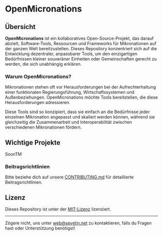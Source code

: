 # OpenMicronations

## Übersicht

**OpenMicronations** ist ein kollaboratives Open-Source-Projekt, das darauf abzielt, Software-Tools, Ressourcen und Frameworks für Mikronationen auf der ganzen Welt bereitzustellen. Dieses Repository konzentriert sich auf die Entwicklung dezentraler, anpassbarer Tools, um den einzigartigen Bedürfnissen kleiner souveräner Einheiten oder Gemeinschaften gerecht zu werden, die sich unabhängig erklären.

### Warum OpenMicronations?

Mikronationen stehen oft vor Herausforderungen bei der Aufrechterhaltung einer funktionalen Regierungsführung, Wirtschaftssystemen und Außenbeziehungen. OpenMicronations möchte Tools bereitstellen, die diese Herausforderungen adressieren.

Diese Tools sind so konzipiert, dass sie einfach an die Bedürfnisse jeder einzelnen Mikronation angepasst und skaliert werden können, während sie gleichzeitig die Zusammenarbeit und Interoperabilität zwischen verschiedenen Mikronationen fördern.

## Wichtige Projekte
SoonTM

### Beitragsrichtlinien
Bitte beziehe dich auf unsere [CONTRIBUTING.md](./CONTRIBUTING.md) für detaillierte Beitragsrichtlinien.

## Lizenz

Dieses Repository ist unter der [MIT-Lizenz](./LICENSE) lizenziert.

---

Zögere nicht, uns unter [web@sevetin.net](web@sevetin.net) zu kontaktieren, falls du Fragen hast oder Unterstützung benötigst!
